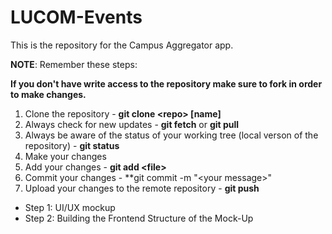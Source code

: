 # LUCOM-Events

This is the repository for the Campus Aggregator app.

**NOTE**: Remember these steps:

**If you don't have write access to the repository make sure to fork in order to make changes.**

1. Clone the repository - **git clone \<repo\> \[name\]**
2. Always check for new updates - **git fetch** or **git pull**
3. Always be aware of the status of your working tree (local verson of the repository) - **git status**
4. Make your changes
5. Add your changes - **git add \<file\>**
6. Commit your changes - **git commit -m "\<your message\>"
7. Upload your changes to the remote repository - **git push**

* Step 1: UI/UX mockup
* Step 2: Building the Frontend Structure of the Mock-Up
